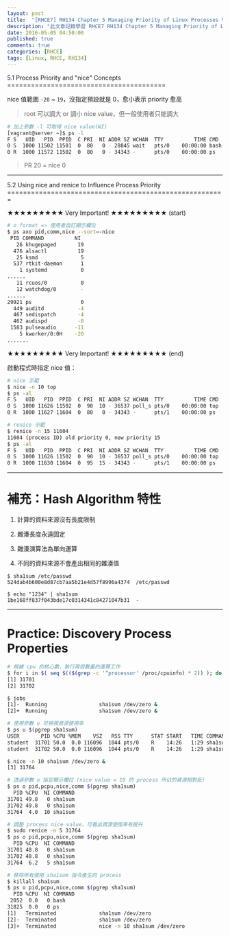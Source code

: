 ```yaml
---
layout: post
title:  "[RHCE7] RH134 Chapter 5 Managing Priority of Linux Processes 學習筆記"
description: "此文章記錄學習 RHCE7 RH134 Chapter 5 Managing Priority of Linux Processes 留下的內容"
date: 2016-05-05 04:50:00
published: true
comments: true
categories: [RHCE]
tags: [Linux, RHCE, RH134]
---
```


<a name="ch5.1" />
5.1 Process Priority and "nice" Concepts
========================================

nice 值範圍 `-20` ~ `19`，沒指定預設就是 0，愈小表示 priority 愈高

> root 可以調大 or 調小 nice value，但一般使用者只能調大

```bash
# 加上參數 -l 可取得 nice value(NI)
[vagrant@server ~]$ ps -l
F S   UID   PID  PPID  C PRI  NI ADDR SZ WCHAN  TTY          TIME CMD
0 S  1000 11502 11501  0  80   0 - 28845 wait   pts/0    00:00:00 bash
0 R  1000 11572 11502  0  80   0 - 34343 -      pts/0    00:00:00 ps
```

> PR 20 = nice 0


------------------------------------------------------------

<a name="ch5.2" />
5.2 Using nice and renice to Influence Process Priority
=======================================================

★★★★★★★★★ Very Important! ★★★★★★★★★ (start)

```bash
# o format => 使用者自訂顯示欄位
$ ps axo pid,comm,nice --sort=-nice
 PID COMMAND          NI
   26 khugepaged       19
  476 alsactl          19
   25 ksmd              5
  537 rtkit-daemon      1
    1 systemd           0
......
   11 rcuos/0           0
   12 watchdog/0        -
......
29921 ps                0
  449 auditd           -4
  467 sedispatch       -4
  462 audispd          -8
 1583 pulseaudio      -11
    5 kworker/0:0H    -20
.......
```

★★★★★★★★★ Very Important! ★★★★★★★★★ (end)


啟動程式時指定 nice 值：

```bash
# nice 示範
$ nice -n 10 top
$ ps -al
F S   UID   PID  PPID  C PRI  NI ADDR SZ WCHAN  TTY          TIME CMD
0 S  1000 11626 11502  0  90  10 - 36537 poll_s pts/0    00:00:00 top
0 R  1000 11627 11604  0  80   0 - 34343 -      pts/1    00:00:00 ps

# renice 示範
$ renice -n 15 11604
11604 (process ID) old priority 0, new priority 15
$ ps -al
F S   UID   PID  PPID  C PRI  NI ADDR SZ WCHAN  TTY          TIME CMD
0 S  1000 11626 11502  0  90  10 - 36537 poll_s pts/0    00:00:00 top
0 R  1000 11630 11604  0  95  15 - 34343 -      pts/1    00:00:00 ps
```

------------------------------------------------------------

補充：Hash Algorithm 特性
=========================

1. 計算的資料來源沒有長度限制

2. 雜湊長度永遠固定

3. 雜湊演算法為單向運算

4. 不同的資料來源不會產出相同的雜湊值

```
$ sha1sum /etc/passwd
524dab4b600e8d87cb7aa5b21e4d57f8996a4374  /etc/passwd

$ echo "1234" | sha1sum
1be168ff837f043bde17c0314341c84271047b31  -
```

------------------------------------------------------------

Practice: Discovery Process Properties
======================================

```bash
# 根據 cpu 的核心數，執行兩倍數量的運算工作
$ for i in $( seq $(($(grep -c '^processor' /proc/cpuinfo) * 2)) ); do sha1sum /dev/zero & done
[1] 31701
[2] 31702

$ jobs
[1]-  Running                 sha1sum /dev/zero &
[2]+  Running                 sha1sum /dev/zero &

# 使用參數 u 可檢視資源使用率
$ ps u $(pgrep sha1sum)
USER       PID %CPU %MEM    VSZ   RSS TTY      STAT START   TIME COMMAND
student  31701 50.0  0.0 116096  1044 pts/0    R    14:26   1:29 sha1sum /dev/zero
student  31702 50.0  0.0 116096  1044 pts/0    R    14:26   1:29 sha1sum /dev/zero

$ nice -n 10 sha1sum /dev/zero &
[3] 31764

# 透過參數 o 指定顯示欄位 (nice value = 10 的 process 所佔的資源相對低)
$ ps o pid,pcpu,nice,comm $(pgrep sha1sum)
  PID %CPU  NI COMMAND
31701 49.8   0 sha1sum
31702 49.8   0 sha1sum
31764  4.0  10 sha1sum

# 調整 process nice value，可看出資源使用率有提升
$ sudo renice -n 5 31764
$ ps o pid,pcpu,nice,comm $(pgrep sha1sum)
  PID %CPU  NI COMMAND
31701 48.8   0 sha1sum
31702 48.8   0 sha1sum
31764  6.2   5 sha1sum

# 移除所有使用 sha1sum 指令產生的 process
$ killall sha1sum
$ ps o pid,pcpu,nice,comm $(pgrep sha1sum)
  PID %CPU  NI COMMAND
 2052  0.0   0 bash
31825  0.0   0 ps
[1]   Terminated              sha1sum /dev/zero
[2]-  Terminated              sha1sum /dev/zero
[3]+  Terminated              nice -n 10 sha1sum /dev/zero
```
